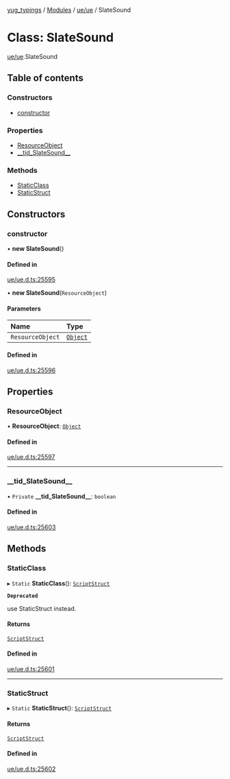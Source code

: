 [yug_typings](../README.md) / [Modules](../modules.md) / [ue/ue](../modules/ue_ue.md) / SlateSound

# Class: SlateSound

[ue/ue](../modules/ue_ue.md).SlateSound

## Table of contents

### Constructors

- [constructor](ue_ue.SlateSound.md#constructor)

### Properties

- [ResourceObject](ue_ue.SlateSound.md#resourceobject)
- [\_\_tid\_SlateSound\_\_](ue_ue.SlateSound.md#__tid_slatesound__)

### Methods

- [StaticClass](ue_ue.SlateSound.md#staticclass)
- [StaticStruct](ue_ue.SlateSound.md#staticstruct)

## Constructors

### constructor

• **new SlateSound**()

#### Defined in

[ue/ue.d.ts:25595](https://github.com/YugMetaverse/yug_typings/blob/25cad34/ue/ue.d.ts#L25595)

• **new SlateSound**(`ResourceObject`)

#### Parameters

| Name | Type |
| :------ | :------ |
| `ResourceObject` | [`Object`](ue_ue.Object.md) |

#### Defined in

[ue/ue.d.ts:25596](https://github.com/YugMetaverse/yug_typings/blob/25cad34/ue/ue.d.ts#L25596)

## Properties

### ResourceObject

• **ResourceObject**: [`Object`](ue_ue.Object.md)

#### Defined in

[ue/ue.d.ts:25597](https://github.com/YugMetaverse/yug_typings/blob/25cad34/ue/ue.d.ts#L25597)

___

### \_\_tid\_SlateSound\_\_

• `Private` **\_\_tid\_SlateSound\_\_**: `boolean`

#### Defined in

[ue/ue.d.ts:25603](https://github.com/YugMetaverse/yug_typings/blob/25cad34/ue/ue.d.ts#L25603)

## Methods

### StaticClass

▸ `Static` **StaticClass**(): [`ScriptStruct`](ue_ue.ScriptStruct.md)

**`Deprecated`**

use StaticStruct instead.

#### Returns

[`ScriptStruct`](ue_ue.ScriptStruct.md)

#### Defined in

[ue/ue.d.ts:25601](https://github.com/YugMetaverse/yug_typings/blob/25cad34/ue/ue.d.ts#L25601)

___

### StaticStruct

▸ `Static` **StaticStruct**(): [`ScriptStruct`](ue_ue.ScriptStruct.md)

#### Returns

[`ScriptStruct`](ue_ue.ScriptStruct.md)

#### Defined in

[ue/ue.d.ts:25602](https://github.com/YugMetaverse/yug_typings/blob/25cad34/ue/ue.d.ts#L25602)
